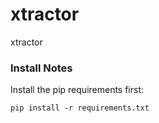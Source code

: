# xtractor
xtractor


### Install Notes

Install the pip requirements first:

```
pip install -r requirements.txt
```